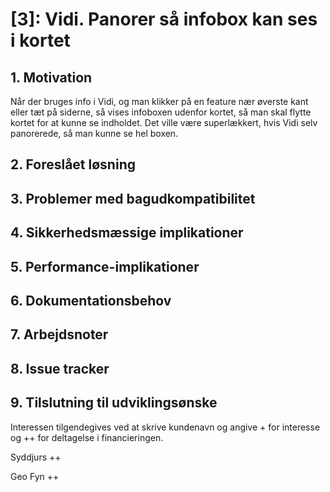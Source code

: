 # [3]: Vidi. Panorer så infobox kan ses i kortet

## 1. Motivation

Når der bruges info i Vidi, og man klikker på en feature nær øverste kant eller tæt på siderne, så vises infoboxen udenfor kortet, så man skal flytte kortet for at kunne se indholdet. Det ville være superlækkert, hvis Vidi selv panorerede, så man kunne se hel boxen.

## 2. Foreslået løsning

## 3. Problemer med bagudkompatibilitet

## 4. Sikkerhedsmæssige implikationer

## 5. Performance-implikationer

## 6. Dokumentationsbehov

## 7. Arbejdsnoter

## 8. Issue tracker

## 9. Tilslutning til udviklingsønske
Interessen tilgendegives ved at skrive kundenavn og angive + for interesse og ++ for deltagelse i financieringen.

Syddjurs ++

Geo Fyn ++
